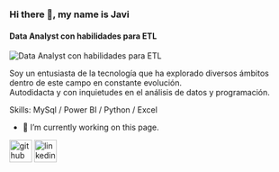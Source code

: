 ### Hi there 👋, my name is Javi
#### Data Analyst con habilidades para ETL
![Data Analyst con habilidades para ETL](https://www.canva.com/design/DAGE_un3_sI/mp4dMI4mynw6C8AtNl7Ivg/view?utm_content=DAGE_un3_sI&utm_campaign=designshare&utm_medium=link&utm_source=editor)

Soy un entusiasta de la tecnología que ha explorado diversos ámbitos dentro de este campo en constante evolución.  
Autodidacta y con inquietudes en  el análisis de datos y programación. 

Skills: MySql / Power BI / Python / Excel

- 🔭 I’m currently working on this page. 


[<img src='https://cdn.jsdelivr.net/npm/simple-icons@3.0.1/icons/github.svg' alt='github' height='40'>](https://github.com/https://github.com/JaviDoria)  [<img src='https://cdn.jsdelivr.net/npm/simple-icons@3.0.1/icons/linkedin.svg' alt='linkedin' height='40'>](https://www.linkedin.com/in/https://www.linkedin.com/in/javier-doria//)  

